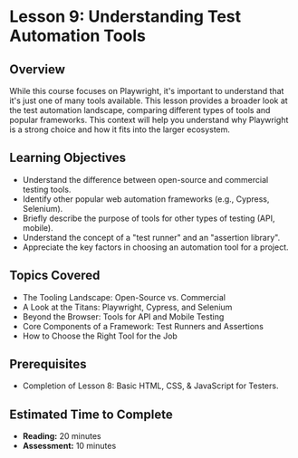 # Lesson 9: Understanding Test Automation Tools

## Overview

While this course focuses on Playwright, it's important to understand that it's just one of many tools available. This lesson provides a broader look at the test automation landscape, comparing different types of tools and popular frameworks. This context will help you understand why Playwright is a strong choice and how it fits into the larger ecosystem.

## Learning Objectives

- Understand the difference between open-source and commercial testing tools.
- Identify other popular web automation frameworks (e.g., Cypress, Selenium).
- Briefly describe the purpose of tools for other types of testing (API, mobile).
- Understand the concept of a "test runner" and an "assertion library".
- Appreciate the key factors in choosing an automation tool for a project.

## Topics Covered

- The Tooling Landscape: Open-Source vs. Commercial
- A Look at the Titans: Playwright, Cypress, and Selenium
- Beyond the Browser: Tools for API and Mobile Testing
- Core Components of a Framework: Test Runners and Assertions
- How to Choose the Right Tool for the Job

## Prerequisites

- Completion of Lesson 8: Basic HTML, CSS, & JavaScript for Testers.

## Estimated Time to Complete

- **Reading:** 20 minutes
- **Assessment:** 10 minutes
